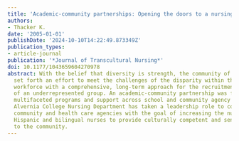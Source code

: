 ```yaml
---
title: 'Academic-community partnerships: Opening the doors to a nursing career'
authors:
- Thacker K.
date: '2005-01-01'
publishDate: '2024-10-10T14:22:49.873349Z'
publication_types:
- article-journal
publication: '*Journal of Transcultural Nursing*'
doi: 10.1177/1043659604270978
abstract: With the belief that diversity is strength, the community of Reading, Pennsylvania,
  set forth an effort to meet the challenges of the disparity within the local nursing
  workforce with a comprehensive, long-term approach for the recruitment and retention
  of an underrepresented group. An academic-community partnership was formed to develop
  multifaceted programs and support across school and community agency systems. The
  Alvernia College Nursing Department has taken a leadership role to coordinate many
  community and health care agencies with the goal of increasing the number of baccalaureate-prepared
  Hispanic and bilingual nurses to provide culturally competent and sensitive care
  to the community.
---
```

